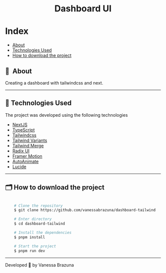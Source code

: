 <h1 align="center">
    Dashboard UI
</h1>

# Index

- [About](#-about)
- [Technologies Used](#-technologies-used)
- [How to download the project](#-how-to-download-the-project)


## 🔖&nbsp; About

Creating a dashboard with tailwindcss and next.

---

## 🚀 Technologies Used

The project was developed using the following technologies

- [NextJS](https://nextjs.org)
- [TypeScript](https://www.typescriptlang.org)
- [Tailwindcss](https://tailwindcss.com)
- [Tailwind Variants](https://www.tailwind-variants.org)
- [Tailwind Merge](https://www.npmjs.com/package/tailwind-merge)
- [Radix UI](https://www.radix-ui.com/primitives)
- [Framer Motion](https://www.framer.com/motion/)
- [AutoAnimate](https://auto-animate.formkit.com)
- [Lucide](https://lucide.dev)

---

## 🗂 How to download the project

```bash

    # Clone the repository
    $ git clone https://github.com/vanessabrazuna/dashboard-tailwind

    # Enter directory
    $ cd dashboard-tailwind

    # Install the dependencies
    $ pnpm install

    # Start the project
    $ pnpm run dev
```

---

Developed 💜 by Vanessa Brazuna
